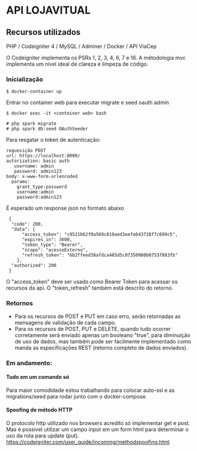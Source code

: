 # API LOJAVITUAL

## Recursos utilizados

PHP / Codeigniter 4 / MySQL / Adminer /  Docker / API ViaCep

O Codeigniter implementa os PSRs 1, 2, 3, 4, 6, 7 e 16. A métodologia mvc implementa um nível ideal de clareza e limpeza de código.

### Inicialização
    
    $ docker-container up

 Entrar no container web para executar migrate e seed oauth admin
    
    $ docker exec -it <conteiner web> bash
    
    # php spark migrate
    # php spark db:seed OAuthSeeder
    
 Para resgatar o token de autenticação:
 
    requesição POST
    url: https://localhost:8000/
    autorization: basic auth
       username: admin
       password: admin123
    body: x-www-form-urlencoded
      params:
        grant_type:password
        username:admin
        password:admin123
        
 
 É esperado um response json no formato abaixo
 
     {
      "code": 200,
      "data": {
          "access_token": "c9521b62f0a569c819aed3eefa643728f7c699c5",
          "expires_in": 3600,
          "token_type": "Bearer",
          "scope": "acessoExterno",
          "refresh_token": "6b2ffeed38afdca485d5c07350980b0753f883fb"
        },
      "authorized": 200
     }
 
 O "access_token" deve ser usado como Bearer Token para acessar os recursos da api. O "token_refresh" também está descrito do retorno.

### Retornos

- Para os recursos de POST e PUT em caso erro, serão retornadas as mensagens de validação de cada campo.
- Para os recursos de POST, PUT e DELETE, quando tudo ocorrer corretamente será enviado apenas um booleano "true", para diminuição de uso de dados, mas também pode ser facilmente implementado como manda as especificações REST (retorno completo de dados enviados).

### Em andamento:

#### Tudo em um comando só
Para maior comodidade estou trabalhando para colocar auto-ssl e as migrations/seed para rodar junto com o docker-compose.

#### Spoofing de método HTTP
O protocolo http utilizado nos browsers acredito só implementar get e post. Mas é possível utilizar um campo input em um form html para determinar o uso da rota para update (put).
https://codeigniter.com/user_guide/incoming/methodspoofing.html


      
 

